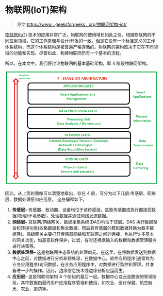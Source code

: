 # 物联网(IoT)架构

> 原文:[https://www . geeksforgeeks . org/物联网架构-iot/](https://www.geeksforgeeks.org/architecture-of-internet-of-things-iot/)

[物联网(IoT)](https://www.geeksforgeeks.org/introduction-to-internet-of-things-iot-set-1/) 技术的应用非常广泛，物联网的使用增长如此之快。根据物联网的不同应用领域，它的工作原理与设计/开发的一致。但是它没有一个标准定义的工作体系结构，而这个体系结构是被普遍严格遵循的。物联网的架构取决于它在不同领域的功能和实现。尽管如此，构建物联网仍有一个基本的流程。

所以。在本文中，我们将讨论物联网的基本基础架构，即 4 阶段物联网架构。

![](img/2a6e892c9472035ce3cfefb4953106ae.png)

因此，从上面的图像可以清楚地看出，存在 4 层，可分为以下几层:传感层、网络层、数据处理层和应用层。
这些解释如下。

1.  **传感层–**
    传感器、致动器、设备均位于该传感层。这些传感器或执行器接受数据(物理/环境参数)，处理数据并通过网络发送数据。
2.  **网络层–**
    互联网/网络网关、数据采集系统(DAS)均位于该层。DAS 执行数据聚合和转换功能(收集数据和聚合数据，然后将传感器的模拟数据转换为数字数据等)。高级网关主要打开传感器网络和互联网之间的连接，也执行许多基本的网关功能，如恶意软件保护，过滤，有时还根据输入的数据和数据管理服务进行决策等。
3.  **数据处理层–**
    这是物联网生态系统的处理单元。在这里，在将数据发送到数据中心之前，对数据进行分析和预处理，在数据中心，软件应用程序(通常称为业务应用程序)访问数据，在业务应用程序中，对数据进行监控和管理，并准备进一步的操作。因此，边缘信息技术或边缘分析应运而生。
4.  **应用层–**
    这是物联网架构 4 个阶段的最后一层。数据中心或云是数据的管理阶段，其中数据由最终用户应用程序管理和使用，如农业、医疗保健、航空航天、农业、国防等。